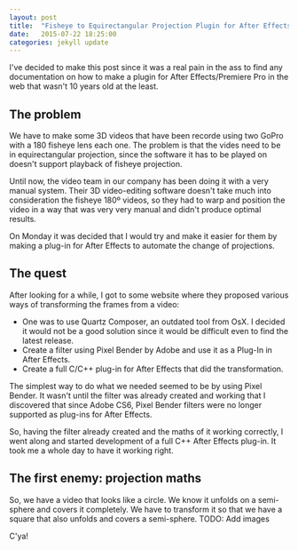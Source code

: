 ```yaml
---
layout: post
title:  "Fisheye to Equirectangular Projection Plugin for After Effects"
date:   2015-07-22 18:25:00
categories: jekyll update
---
```



I've decided to make this post since it was a real pain in the ass to find any documentation on how to make
a plugin for After Effects/Premiere Pro in the web that wasn't 10 years old at the least.

## The problem
We have to make some 3D videos that have been recorde using two GoPro with a 180 fisheye lens each one. The problem
is that the vides need to be in equirectangular projection, since the software it has to be played on doesn't support
playback of fisheye projection.

Until now, the video team in our company has been doing it with a very manual system. Their 3D video-editing software
doesn't take much into consideration the fisheye 180º videos, so they had to warp and position the video in a way that
was very very manual and didn't produce optimal results.

On Monday it was decided that I would try and make it easier for them by making a plug-in for After Effects to
automate the change of projections.

## The quest
After looking for a while, I got to some website where they proposed various ways of transforming the frames from a video:
- One was to use Quartz Composer, an outdated tool from OsX. I decided it would not be a good solution since it would be 
difficult even to find the latest release.
- Create a filter using Pixel Bender by Adobe and use it as a Plug-In in After Effects.
- Create a full C/C++ plug-in for After Effects that did the transformation.

The simplest way to do what we needed seemed to be by using Pixel Bender. It wasn't until the filter was already created
and working that I discovered that since Adobe CS6, Pixel Bender filters were no longer supported as plug-ins for After
Effects.

So, having the filter already created and the maths of it working correctly, I went along and started development of a
full C++ After Effects plug-in. It took me a whole day to have it working right.

## The first enemy: projection maths
So, we have a video that looks like a circle. We know it unfolds on a semi-sphere and covers it completely.
We have to transform it so that we have a square that also unfolds and covers a semi-sphere.
TODO: Add images


C'ya!
